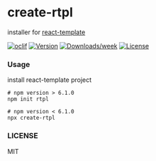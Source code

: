 create-rtpl
===========

installer for [react-template](https://github.com/kingzez/react-template)


[![oclif](https://img.shields.io/badge/cli-oclif-brightgreen.svg)](https://oclif.io)
[![Version](https://img.shields.io/npm/v/create-rtpl.svg)](https://npmjs.org/package/create-rtpl)
[![Downloads/week](https://img.shields.io/npm/dw/create-rtpl.svg)](https://npmjs.org/package/create-rtpl)
[![License](https://img.shields.io/npm/l/create-rtpl.svg)](https://github.com/kingzez/create-rtpl/blob/master/package.json)

<!-- toc -->
### Usage
<!-- usage -->
install react-template project

```shell
# npm version > 6.1.0
npm init rtpl

# npm version < 6.1.0
npx create-rtpl
```

### LICENSE
MIT